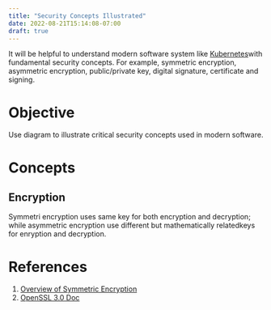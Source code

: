 ```yaml
---
title: "Security Concepts Illustrated"
date: 2022-08-21T15:14:08-07:00
draft: true
---
```


It will be helpful to understand modern software system like [Kubernetes](https://kubernetes.io/)with fundamental security concepts. For example, symmetric encryption, asymmetric encryption, public/private key, digital signature, certificate and signing.

# Objective

Use diagram to illustrate critical security concepts used in modern software.

# Concepts

## Encryption

Symmetri encryption uses same key for both encryption and decryption; while asymmetric encryption use different but mathematically relatedkeys for enryption and decryption.

# References
1. [Overview of Symmetric Encryption](https://www.cryptomathic.com/news-events/blog/an-overview-of-symmetric-encryption-and-the-key-lifecycle)
1. [OpenSSL 3.0 Doc](https://www.openssl.org/docs/man3.0/)
